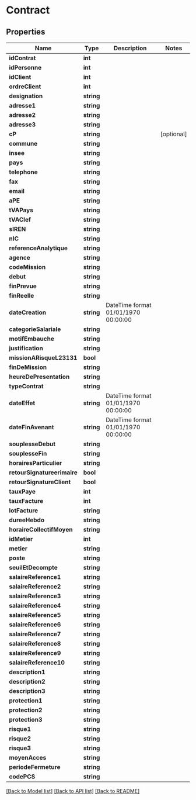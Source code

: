 # Contract

## Properties
Name | Type | Description | Notes
------------ | ------------- | ------------- | -------------
**idContrat** | **int** |  | 
**idPersonne** | **int** |  | 
**idClient** | **int** |  | 
**ordreClient** | **int** |  | 
**designation** | **string** |  | 
**adresse1** | **string** |  | 
**adresse2** | **string** |  | 
**adresse3** | **string** |  | 
**cP** | **string** |  | [optional] 
**commune** | **string** |  | 
**insee** | **string** |  | 
**pays** | **string** |  | 
**telephone** | **string** |  | 
**fax** | **string** |  | 
**email** | **string** |  | 
**aPE** | **string** |  | 
**tVAPays** | **string** |  | 
**tVAClef** | **string** |  | 
**sIREN** | **string** |  | 
**nIC** | **string** |  | 
**referenceAnalytique** | **string** |  | 
**agence** | **string** |  | 
**codeMission** | **string** |  | 
**debut** | **string** |  | 
**finPrevue** | **string** |  | 
**finReelle** | **string** |  | 
**dateCreation** | **string** | DateTime format 01/01/1970 00:00:00 | 
**categorieSalariale** | **string** |  | 
**motifEmbauche** | **string** |  | 
**justification** | **string** |  | 
**missionARisqueL23131** | **bool** |  | 
**finDeMission** | **string** |  | 
**heureDePresentation** | **string** |  | 
**typeContrat** | **string** |  | 
**dateEffet** | **string** | DateTime format 01/01/1970 00:00:00 | 
**dateFinAvenant** | **string** | DateTime format 01/01/1970 00:00:00 | 
**souplesseDebut** | **string** |  | 
**souplesseFin** | **string** |  | 
**horairesParticulier** | **string** |  | 
**retourSignatureerimaire** | **bool** |  | 
**retourSignatureClient** | **bool** |  | 
**tauxPaye** | **int** |  | 
**tauxFacture** | **int** |  | 
**lotFacture** | **string** |  | 
**dureeHebdo** | **string** |  | 
**horaireCollectifMoyen** | **string** |  | 
**idMetier** | **int** |  | 
**metier** | **string** |  | 
**poste** | **string** |  | 
**seuilEtDecompte** | **string** |  | 
**salaireReference1** | **string** |  | 
**salaireReference2** | **string** |  | 
**salaireReference3** | **string** |  | 
**salaireReference4** | **string** |  | 
**salaireReference5** | **string** |  | 
**salaireReference6** | **string** |  | 
**salaireReference7** | **string** |  | 
**salaireReference8** | **string** |  | 
**salaireReference9** | **string** |  | 
**salaireReference10** | **string** |  | 
**description1** | **string** |  | 
**description2** | **string** |  | 
**description3** | **string** |  | 
**protection1** | **string** |  | 
**protection2** | **string** |  | 
**protection3** | **string** |  | 
**risque1** | **string** |  | 
**risque2** | **string** |  | 
**risque3** | **string** |  | 
**moyenAcces** | **string** |  | 
**periodeFermeture** | **string** |  | 
**codePCS** | **string** |  | 

[[Back to Model list]](../README.md#documentation-for-models) [[Back to API list]](../README.md#documentation-for-api-endpoints) [[Back to README]](../README.md)

